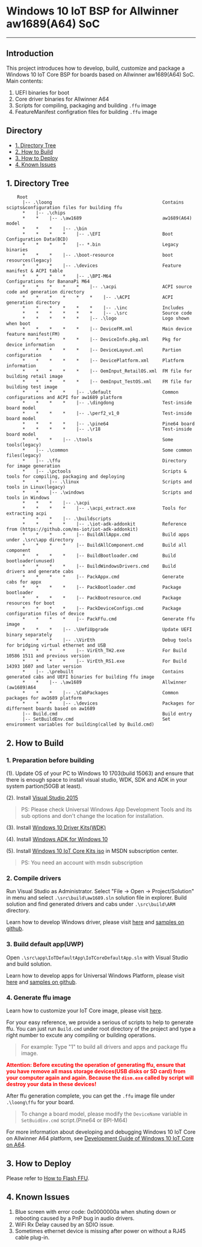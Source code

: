 # Windows 10 IoT BSP for Allwinner aw1689(A64) SoC

---

## Introduction

This project introduces how to develop, build, customize and package a Windows 10 IoT Core BSP for boards based on Allwinner aw1689(A64) SoC.
Main contents:
1. UEFI binaries for boot
2. Core driver binaries for Allwinner A64
3. Scripts for compiling, packaging and building `.ffu` image
4. FeatureManifest configration files for building `.ffu` image

## Directory

- [1. Directory Tree](#1)
- [2. How to Build](#2)
- [3. How to Deploy](#3)
- [4. Known Issues](#4)

<h2 id="1">1. Directory Tree</h2>

        Root
          |-- .\loong                                         Contains scipts&configuration files for building ffu
          *    |-- .\chips                                    
          *    *    |-- .\aw1689                              aw1689(A64) model
          *    *    *    |-- .\bin    
          *    *    *    *    |-- .\EFI                       Boot Configuration Data(BCD)
          *    *    *    *    |-- *.bin                       Legacy binaries
          *    *    *    |-- .\boot-resource                  boot resources(legacy)
          *    *    *    |-- .\devices                        Feature manifest & ACPI table
          *    *    *    *    |-- .\BPI-M64                   Configurations for BananaPi M64
          *    *    *    *    *    |-- .\acpi                 ACPI source code and generation directory
          *    *    *    *    *    *    |-- .\ACPI            ACPI generation directory
          *    *    *    *    *    *    |-- .\inc             Includes
          *    *    *    *    *    *    |-- .\src             Source code
          *    *    *    *    *    |-- .\logo                 Logo shown when boot
          *    *    *    *    *    |-- DeviceFM.xml           Main device feature manifest(FM)
          *    *    *    *    *    |-- DeviceInfo.pkg.xml     Pkg for device information
          *    *    *    *    *    |-- DeviceLayout.xml       Partion configuration
          *    *    *    *    *    |-- DevicePlatform.xml     Platform information
          *    *    *    *    *    |-- OemInput_RetailOS.xml  FM file for building retail image
          *    *    *    *    *    |-- OemInput_TestOS.xml    FM file for building test image
          *    *    *    *    |-- .\default                   Common configurations and ACPI for aw1689 platform
          *    *    *    *    |-- .\dingdong                  Test-inside board model
          *    *    *    *    |-- .\perf2_v1_0                Test-inside board model
          *    *    *    *    |-- .\pine64                    Pine64 board
          *    *    *    *    |-- .\r18                       Test-inside board model
          *    *    *    |-- .\tools                          Some tools(legacy)
          *    |-- .\common                                   Some common files(legacy)
          *    |-- .\ffu                                      Directory for image generation
          *    |-- .\pctools                                  Scripts & tools for compiling, packaging and deploying
          *    *    |-- .\linux                               Scripts and tools in Linux(legacy)
          *    *    |-- .\windows                             Scripts and tools in Windows
          *    *    *    |-- .\acpi                           
          *    *    *    *    |-- .\acpi_extract.exe          Tools for extracting acpi
          *    *    *    |-- .\buildscripts                   
          *    *    *    *    |-- .\iot-adk-addonkit          Reference from (https://github.com/ms-iot/iot-adk-addonkit)
          *    *    *    *    |-- BuildAllAppx.cmd            Build apps under .\src\app directory
          *    *    *    *    |-- BuildAllComponent.cmd       Build all component
          *    *    *    *    |-- BuildBootloader.cmd         Build bootloader(unused)
          *    *    *    *    |-- BuildWindowsDrivers.cmd     Build drivers and generate cabs
          *    *    *    *    |-- PackAppx.cmd                Generate cabs for appx
          *    *    *    *    |-- PackBootloader.cmd          Package bootloader
          *    *    *    *    |-- PackBootresource.cmd        Package resources for boot
          *    *    *    *    |-- PackDeviceConfigs.cmd       Package configuration files of device
          *    *    *    *    |-- PackFfu.cmd                 Generate ffu image
          *    *    *    |-- .\UefiUpgrade                    Update UEFI binary separately
          *    *    *    |-- .\VirEth                         Debug tools for bridging virtual ethernet and USB
          *    *    *    *    |-- VirEth_TH2.exe              For Build 10586 1511 and previous version
          *    *    *    *    |-- VirEth_RS1.exe              For Build 14393 1607 and later version
          *    |-- .\prebuilt                                 Contains generated cabs and UEFI binaries for building ffu image
          *    *    |-- .\aw1689                              Allwinner (aw1689)A64
          *    *    *    |-- .\CabPackages                    Common packages for aw1689 platform
          *    *    *    |-- .\devices                        Packages for differnent boards based on aw1689
          |-- Build.cmd                                       Build entry
          |-- SetBuildEnv.cmd                                 Set environment variables for building(called by Build.cmd)

<h2 id="2">2. How to Build</h2>

### 1. Preparation before building

(1). Update OS of your PC to Windows 10 1703(build 15063) and ensure that there is enough space to install visual studio, WDK, SDK and ADK in your system partion(50GB at least).

(2). Install [Visual Studio 2015](https://www.visualstudio.com)

> PS: Please check Universal Windows App Development Tools and its sub options and don't change the location for installation.

(3). Install [Windows 10 Driver Kits(WDK)](https://developer.microsoft.com/zh-cn/windows/hardware/windows-driver-kit)

(4). Install [Windows ADK for Windows 10](https://developer.microsoft.com/en-us/windows/hardware/windows-assessment-deployment-kit)

(5). Install [Windows 10 IoT Core Kits iso](https://msdn.microsoft.com/subscriptions/json/GetDownloadRequest?brand=MSDN&locale=en-us&fileId=72005&activexDisabled=true&akamaiDL=false) in MSDN subscription center.

> PS: You need an account with msdn subscription

### 2. Compile drivers

Run Visual Studio as Administrator. Select "File -> Open -> Project/Solution" in menu and select `.\src\build\aw1689.sln` solution file in explorer. Build solution and find generated drivers and cabs under `.\src\build\ARM` directory.

Learn how to develop Windows driver, please visit [here](https://msdn.microsoft.com/windows/hardware/drivers/develop/getting-started-with-universal-drivers) and [samples on github](https://github.com/Microsoft/Windows-driver-samples).

### 3. Build default app(UWP)

Open `.\src\app\IoTDefaultApp\IoTCoreDefaultApp.sln` with Visual Studio and build solution.

Learn how to develop apps for Universal Windows Platform, please visit [here](https://developer.microsoft.com/zh-cn/windows/apps/getstarted) and [samples on github](https://github.com/ms-iot/samples).

### 4. Generate ffu image

Learn how to customize your IoT Core image, please visit [here](https://msdn.microsoft.com/zh-cn/windows/hardware/commercialize/manufacture/iot/index).

For your easy reference, we provide a serious of scripts to help to generate ffu. You can just run `Build.cmd` under root directory of the project and type a right number to excute any compiling or building operations.

> For example: Type "1" to build all drivers and apps and package ffu image.

**<font color="red">Attention: Before excuting the operation of generating ffu, ensure that you have remove all mass storage devices(USB disks or SD card) from your computer again and again. Because the `dism.exe` called by script will destroy your data in these devices!</font>**

After ffu generation complete, you can get the `.ffu` image file under `.\loong\ffu` for your board.

> To change a board model, please modify the `DeviceName` variable in `SetBuidEnv.cmd` script.(Pine64 or BPI-M64)

For more information about developing and debugging Windows 10 IoT Core on Allwinner A64 platform, see [
Development Guide of Windows 10 IoT Core on A64](https://github.com/Leeway213/BSP-aw1689/blob/master/doc/Dev%20Guide.md).

<h2 id="3">3. How to Deploy</h2>

Please refer to [How to Flash FFU](https://github.com/Leeway213/Win10-IoT-for-A64-Release-Notes/blob/master/doc/How%20to%20flash%20ffu.md).

<h2 id="4">4. Known Issues</h2>

1. Blue screen with error code: 0x0000000a when shuting down or rebooting caused by a PnP bug in audio drivers.
2. WiFi Rx Delay caused by an SDIO issue.
3. Sometimes ethernet device is missing after power on without a RJ45 cable plug-in.